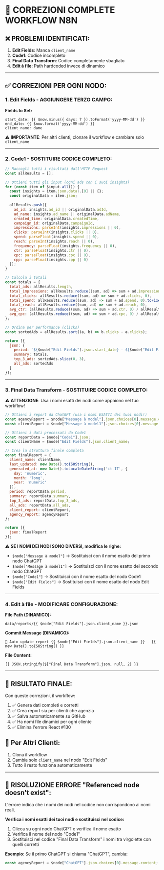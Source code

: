 # 🔧 CORREZIONI COMPLETE WORKFLOW N8N

## ❌ PROBLEMI IDENTIFICATI:

1. **Edit Fields**: Manca `client_name`
2. **Code1**: Codice incompleto 
3. **Final Data Transform**: Codice completamente sbagliato
4. **Edit à file**: Path hardcoded invece di dinamico

---

## ✅ CORREZIONI PER OGNI NODO:

### 1. **Edit Fields** - AGGIUNGERE TERZO CAMPO:

**Fields to Set:**
```
start_date: {{ $now.minus({ days: 7 }).toFormat('yyyy-MM-dd') }}
end_date: {{ $now.format('yyyy-MM-dd') }}
client_name: dame
```

⚠️ **IMPORTANTE**: Per altri clienti, clonare il workflow e cambiare solo `client_name`

---

### 2. **Code1** - SOSTITUIRE CODICE COMPLETO:

```javascript
// Raccogli tutti i risultati dall'HTTP Request
const allResults = [];

// Ottieni tutti gli input (ogni ads con i suoi insights)
for (const item of $input.all()) {
  const insights = item.json.data?.[0] || {};
  const originalData = item.json;
  
  allResults.push({
    ad_id: insights.ad_id || originalData.adId,
    ad_name: insights.ad_name || originalData.adName,
    created_time: originalData.createdTime,
    campaign_id: originalData.campaignId,
    impressions: parseInt(insights.impressions || 0),
    clicks: parseInt(insights.clicks || 0),
    spend: parseFloat(insights.spend || 0),
    reach: parseInt(insights.reach || 0),
    frequency: parseFloat(insights.frequency || 0),
    ctr: parseFloat(insights.ctr || 0),
    cpc: parseFloat(insights.cpc || 0),
    cpp: parseFloat(insights.cpp || 0)
  });
}

// Calcola i totali
const totals = {
  total_ads: allResults.length,
  total_impressions: allResults.reduce((sum, ad) => sum + ad.impressions, 0),
  total_clicks: allResults.reduce((sum, ad) => sum + ad.clicks, 0),
  total_spend: allResults.reduce((sum, ad) => sum + ad.spend, 0).toFixed(2),
  total_reach: allResults.reduce((sum, ad) => sum + ad.reach, 0),
  avg_ctr: (allResults.reduce((sum, ad) => sum + ad.ctr, 0) / allResults.length).toFixed(2),
  avg_cpc: (allResults.reduce((sum, ad) => sum + ad.cpc, 0) / allResults.length).toFixed(2)
};

// Ordina per performance (clicks)
const sortedAds = allResults.sort((a, b) => b.clicks - a.clicks);

return [{
  json: {
    period: `${$node["Edit Fields"].json.start_date} - ${$node["Edit Fields"].json.end_date}`,
    summary: totals,
    top_3_ads: sortedAds.slice(0, 3),
    all_ads: sortedAds
  }
}];
```

---

### 3. **Final Data Transform** - SOSTITUIRE CODICE COMPLETO:

⚠️ **ATTENZIONE**: Usa i nomi esatti dei nodi come appaiono nel tuo workflow!

```javascript
// Ottieni i report da ChatGPT (usa i nomi ESATTI dei tuoi nodi!)
const agencyReport = $node["Message à model"].json.choices[0].message.content;
const clientReport = $node["Message à model1"].json.choices[0].message.content;

// Ottieni i dati processati da Code1
const reportData = $node["Code1"].json;
const clientName = $node["Edit Fields"].json.client_name;

// Crea la struttura finale completa
const finalReport = {
  client_name: clientName,
  last_updated: new Date().toISOString(),
  generated_at: new Date().toLocaleDateString('it-IT', {
    day: 'numeric',
    month: 'long',
    year: 'numeric'
  }),
  period: reportData.period,
  summary: reportData.summary,
  top_3_ads: reportData.top_3_ads,
  all_ads: reportData.all_ads,
  client_report: clientReport,
  agency_report: agencyReport
};

return [{
  json: finalReport
}];
```

⚠️ **SE I NOMI DEI NODI SONO DIVERSI, modifica le righe:**
- `$node["Message à model"]` → Sostituisci con il nome esatto del primo nodo ChatGPT
- `$node["Message à model1"]` → Sostituisci con il nome esatto del secondo nodo ChatGPT
- `$node["Code1"]` → Sostituisci con il nome esatto del nodo Code1
- `$node["Edit Fields"]` → Sostituisci con il nome esatto del nodo Edit Fields

---

### 4. **Edit à file** - MODIFICARE CONFIGURAZIONE:

**File Path (DINAMICO):**
```
data/reports/{{ $node["Edit Fields"].json.client_name }}.json
```

**Commit Message (DINAMICO):**
```
🤖 Auto-update report {{ $node["Edit Fields"].json.client_name }} - {{ new Date().toISOString() }}
```

**File Content:**
```
{{ JSON.stringify($["Final Data Transform"].json, null, 2) }}
```

---

## 🎯 **RISULTATO FINALE:**

Con queste correzioni, il workflow:
1. ✅ Genera dati completi e corretti
2. ✅ Crea report sia per clienti che agenzia
3. ✅ Salva automaticamente su GitHub
4. ✅ Ha nomi file dinamici per ogni cliente
5. ✅ Elimina l'errore React #130

## 🔄 **Per Altri Clienti:**

1. Clona il workflow
2. Cambia solo `client_name` nel nodo "Edit Fields"
3. Tutto il resto funziona automaticamente

---

## 🚨 **RISOLUZIONE ERRORE "Referenced node doesn't exist":**

L'errore indica che i nomi dei nodi nel codice non corrispondono ai nomi reali.

**Verifica i nomi esatti dei tuoi nodi e sostituisci nel codice:**

1. Clicca su ogni nodo ChatGPT e verifica il nome esatto
2. Verifica il nome del nodo "Code1" 
3. Sostituisci nel codice "Final Data Transform" i nomi tra virgolette con quelli corretti

**Esempio**: Se il primo ChatGPT si chiama "ChatGPT", cambia:
```javascript
const agencyReport = $node["ChatGPT"].json.choices[0].message.content;
``` 